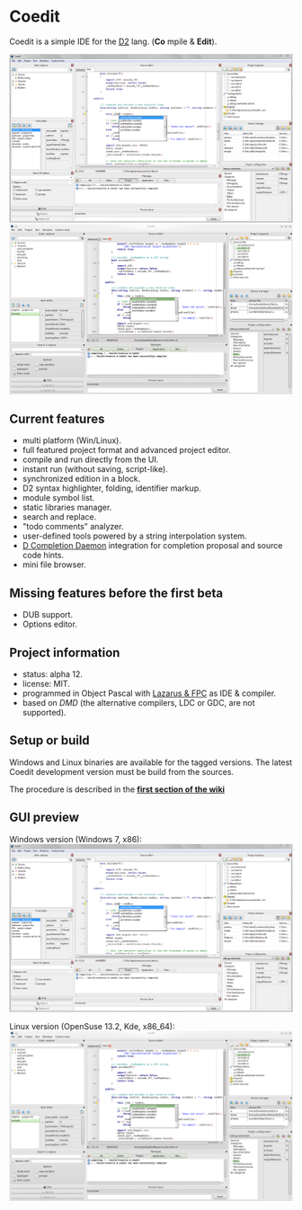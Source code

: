 Coedit
======

Coedit is a simple IDE for the [D2](http://dlang.org) lang. (**Co** mpile & **Edit**).

![](lazproj/coedit.win7.33.png) ![](lazproj/coedit.linux.kde.33.png)

Current features
----------------
- multi platform (Win/Linux).
- full featured project format and advanced project editor.
- compile and run directly from the UI.
- instant run (without saving, script-like).
- synchronized edition in a block.
- D2 syntax highlighter, folding, identifier markup.
- module symbol list.
- static libraries manager.
- search and replace.
- "todo comments" analyzer.
- user-defined tools powered by a string interpolation system.
- [D Completion Daemon](https://github.com/Hackerpilot/DCD) integration for completion proposal and source code hints.
- mini file browser.

Missing features before the first beta
--------------------------------------
- DUB support.
- Options editor.

Project information
-------------------
- status: alpha 12.
- license: MIT.
- programmed in Object Pascal with [Lazarus & FPC](http://www.lazarus.freepascal.org) as IDE & compiler.
- based on *DMD* (the alternative compilers, LDC or GDC, are not supported).

Setup or build
--------------
Windows and Linux binaries are available for the tagged versions.
The latest Coedit development version must be build from the sources.

The procedure is described in the [**first section of the wiki**](https://github.com/BBasile/Coedit/wiki#detailed-setup-procedure)

GUI preview
-----------
Windows version (Windows 7, x86):
![Win screen-cap](lazproj/coedit.win7.png "Coedit GUI preview")

Linux version (OpenSuse 13.2, Kde, x86_64):
![Nux screen-cap](lazproj/coedit.linux.kde.png "Coedit GUI preview")